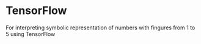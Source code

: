 # TensorFlow
For interpreting symbolic representation of numbers with fingures from 1 to 5 using TensorFlow
